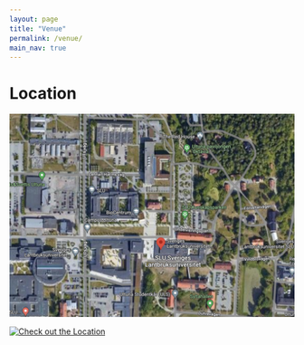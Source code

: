 ```yaml
---
layout: page
title: "Venue"
permalink: /venue/
main_nav: true
---
```


# Location

![Location](assets/location.jpg)


<a href="https://github.com/BangzhuoTongUU/SBW/tree/master/assets/location.png" data-lightbox="location" data-title="Check out the Location">
  <img src="https://github.com/BangzhuoTongUU/SBW/tree/master/assets/location.png" title="Check out the Location">
</a>